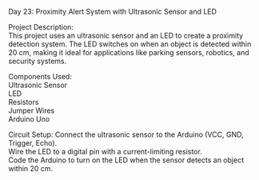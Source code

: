 Day 23: Proximity Alert System with Ultrasonic Sensor and LED  

Project Description:  
This project uses an ultrasonic sensor and an LED to create a proximity detection system. The LED switches on when an object is detected within 20 cm, making it ideal for applications like parking sensors, robotics, and security systems.

Components Used:  
Ultrasonic Sensor  
LED     
Resistors  
Jumper Wires  
Arduino Uno  

Circuit Setup:
Connect the ultrasonic sensor to the Arduino (VCC, GND, Trigger, Echo).  
Wire the LED to a digital pin with a current-limiting resistor.  
Code the Arduino to turn on the LED when the sensor detects an object within 20 cm.  
